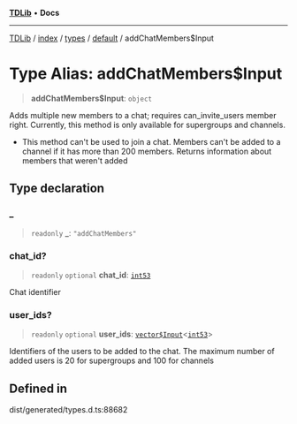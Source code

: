 [**TDLib**](../../../../../../README.md) • **Docs**

***

[TDLib](../../../../../../modules.md) / [index](../../../../../README.md) / [types](../../../README.md) / [default](../README.md) / addChatMembers$Input

# Type Alias: addChatMembers$Input

> **addChatMembers$Input**: `object`

Adds multiple new members to a chat; requires can_invite_users member right. Currently, this method is only available for supergroups and channels.

- This method can't be used to join a chat. Members can't be added to a channel if it has more than 200 members. Returns information about members that weren't added

## Type declaration

### \_

> `readonly` **\_**: `"addChatMembers"`

### chat\_id?

> `readonly` `optional` **chat\_id**: [`int53`](int53.md)

Chat identifier

### user\_ids?

> `readonly` `optional` **user\_ids**: [`vector$Input`](vector$Input.md)\<[`int53`](int53.md)\>

Identifiers of the users to be added to the chat. The maximum number of added users is 20 for supergroups and 100 for channels

## Defined in

dist/generated/types.d.ts:88682
